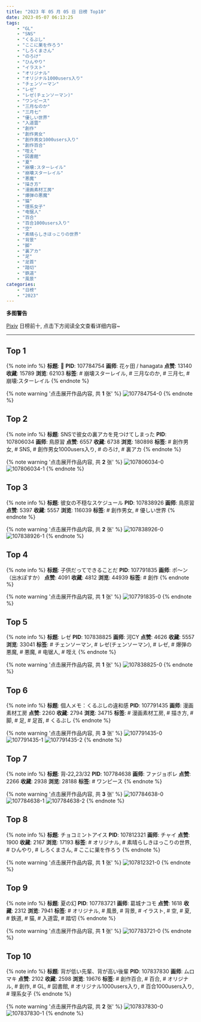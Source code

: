 ```yaml
---
title: "2023 年 05 月 05 日 日榜 Top10"
date: 2023-05-07 06:13:25
tags:
    - "GL"
    - "SNS"
    - "くるぶし"
    - "ここに巣を作ろう"
    - "しろくまさん"
    - "のろけ"
    - "ひんやり"
    - "イラスト"
    - "オリジナル"
    - "オリジナル1000users入り"
    - "チェンソーマン"
    - "レゼ"
    - "レゼ(チェンソーマン)"
    - "ワンピース"
    - "三月なのか"
    - "三月七"
    - "優しい世界"
    - "入道雲"
    - "創作"
    - "創作男女"
    - "創作男女1000users入り"
    - "創作百合"
    - "咥え"
    - "図書館"
    - "夏"
    - "崩壊:スターレイル"
    - "崩壊スターレイル"
    - "悪魔"
    - "描き方"
    - "漫画素材工房"
    - "爆弾の悪魔"
    - "猫"
    - "理系女子"
    - "电锯人"
    - "百合"
    - "百合1000users入り"
    - "空"
    - "素晴らしきほっこりの世界"
    - "背景"
    - "脚"
    - "裏アカ"
    - "足"
    - "足首"
    - "踏切"
    - "鉄道"
    - "風景"
categories:
    - "日榜"
    - "2023"
---
```


<i class="fa fa-triangle-exclamation"></i>**多图警告**<i class="fa fa-triangle-exclamation"></i>

[Pixiv](https://www.pixiv.net/) 日榜前十, 点击下方阅读全文查看详细内容~

<!-- more -->

---

## Top 1

{% note info %}
**标题**: 🌸
**PID**: 107784754 **画师**: 花ヶ田 / hanagata
**点赞**: 13140 **收藏**: 15789 **浏览**: 62103
**标签**: # 崩壊スターレイル, # 三月なのか, # 三月七, # 崩壊:スターレイル
{% endnote %}

{% note warning '点击展开作品内容, 共 **1** 张' %}
![107784754-0](https://i.pixiv.re/img-original/img/2023/05/04/00/18/34/107784754_p0.png)
{% endnote %}

## Top 2

{% note info %}
**标题**: SNSで彼女の裏アカを見つけてしまった
**PID**: 107806034 **画师**: 鳥原習
**点赞**: 6557 **收藏**: 6738 **浏览**: 180898
**标签**: # 創作男女, # SNS, # 創作男女1000users入り, # のろけ, # 裏アカ
{% endnote %}

{% note warning '点击展开作品内容, 共 **2** 张' %}
![107806034-0](https://i.pixiv.re/img-original/img/2023/05/04/19/00/23/107806034_p0.jpg)
![107806034-1](https://i.pixiv.re/img-original/img/2023/05/04/19/00/23/107806034_p1.jpg)
{% endnote %}

## Top 3

{% note info %}
**标题**: 彼女の不穏なスケジュール
**PID**: 107838926 **画师**: 鳥原習
**点赞**: 5397 **收藏**: 5557 **浏览**: 116039
**标签**: # 創作男女, # 優しい世界
{% endnote %}

{% note warning '点击展开作品内容, 共 **2** 张' %}
![107838926-0](https://i.pixiv.re/img-original/img/2023/05/05/18/00/34/107838926_p0.jpg)
![107838926-1](https://i.pixiv.re/img-original/img/2023/05/05/18/00/34/107838926_p1.jpg)
{% endnote %}

## Top 4

{% note info %}
**标题**: 子供だってできることだ
**PID**: 107791835 **画师**: ポ～ン（出水ぽすか）
**点赞**: 4091 **收藏**: 4812 **浏览**: 44939
**标签**: # 創作
{% endnote %}

{% note warning '点击展开作品内容, 共 **1** 张' %}
![107791835-0](https://i.pixiv.re/img-original/img/2023/05/04/07/30/04/107791835_p0.jpg)
{% endnote %}

## Top 5

{% note info %}
**标题**: レゼ
**PID**: 107838825 **画师**: 河CY
**点赞**: 4626 **收藏**: 5557 **浏览**: 33041
**标签**: # チェンソーマン, # レゼ(チェンソーマン), # レゼ, # 爆弾の悪魔, # 悪魔, # 电锯人, # 咥え
{% endnote %}

{% note warning '点击展开作品内容, 共 **1** 张' %}
![107838825-0](https://i.pixiv.re/img-original/img/2023/05/05/17/59/38/107838825_p0.jpg)
{% endnote %}

## Top 6

{% note info %}
**标题**: 個人メモ：くるぶしの違和感
**PID**: 107791435 **画师**: 漫画素材工房
**点赞**: 2260 **收藏**: 2794 **浏览**: 34715
**标签**: # 漫画素材工房, # 描き方, # 脚, # 足, # 足首, # くるぶし
{% endnote %}

{% note warning '点击展开作品内容, 共 **3** 张' %}
![107791435-0](https://i.pixiv.re/img-original/img/2023/05/04/07/00/11/107791435_p0.jpg)
![107791435-1](https://i.pixiv.re/img-original/img/2023/05/04/07/00/11/107791435_p1.jpg)
![107791435-2](https://i.pixiv.re/img-original/img/2023/05/04/07/00/11/107791435_p2.jpg)
{% endnote %}

## Top 7

{% note info %}
**标题**: 背‐22,23/32
**PID**: 107784638 **画师**: ファジョボレ
**点赞**: 2266 **收藏**: 2938 **浏览**: 28188
**标签**: # ワンピース
{% endnote %}

{% note warning '点击展开作品内容, 共 **3** 张' %}
![107784638-0](https://i.pixiv.re/img-original/img/2023/05/04/00/15/35/107784638_p0.jpg)
![107784638-1](https://i.pixiv.re/img-original/img/2023/05/04/00/15/35/107784638_p1.jpg)
![107784638-2](https://i.pixiv.re/img-original/img/2023/05/04/00/15/35/107784638_p2.jpg)
{% endnote %}

## Top 8

{% note info %}
**标题**: チョコミントアイス
**PID**: 107812321 **画师**: チャイ
**点赞**: 1900 **收藏**: 2167 **浏览**: 17193
**标签**: # オリジナル, # 素晴らしきほっこりの世界, # ひんやり, # しろくまさん, # ここに巣を作ろう
{% endnote %}

{% note warning '点击展开作品内容, 共 **1** 张' %}
![107812321-0](https://i.pixiv.re/img-original/img/2023/05/04/22/10/14/107812321_p0.png)
{% endnote %}

## Top 9

{% note info %}
**标题**: 夏の幻
**PID**: 107783721 **画师**: 葛城ナコモ
**点赞**: 1618 **收藏**: 2312 **浏览**: 7941
**标签**: # オリジナル, # 風景, # 背景, # イラスト, # 空, # 夏, # 鉄道, # 猫, # 入道雲, # 踏切
{% endnote %}

{% note warning '点击展开作品内容, 共 **1** 张' %}
![107783721-0](https://i.pixiv.re/img-original/img/2023/05/04/00/00/25/107783721_p0.jpg)
{% endnote %}

## Top 10

{% note info %}
**标题**: 背が低い先輩、背が高い後輩
**PID**: 107837830 **画师**: ムロマキ
**点赞**: 2102 **收藏**: 2598 **浏览**: 19676
**标签**: # 創作百合, # 百合, # オリジナル, # 創作, # GL, # 図書館, # オリジナル1000users入り, # 百合1000users入り, # 理系女子
{% endnote %}

{% note warning '点击展开作品内容, 共 **2** 张' %}
![107837830-0](https://i.pixiv.re/img-original/img/2023/05/05/17/20/31/107837830_p0.jpg)
![107837830-1](https://i.pixiv.re/img-original/img/2023/05/05/17/20/31/107837830_p1.jpg)
{% endnote %}
